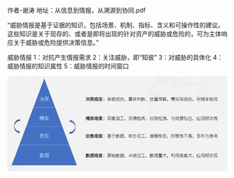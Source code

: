 作者-谢涛
地址：从信息到情报，从溯源到协同.pdf

“威胁情报是基于证据的知识，包括场景、机制、指标、含义和可操作性的建议。这些知识是关于现存的、或者是即将出现的针对资产的威胁或危险的，可为主体响应关于威胁或危险提供决策信息。”

威胁情报
1：对抗产生情报需求
2：关注威胁，即“知彼”
3：对威胁的具体化
4：威胁情报的知识属性
5：威胁情报的时间窗口

![1](./image/1.png)

